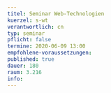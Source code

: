 ```yaml
---
titel: Seminar Web-Technologien
kuerzel: s-wt
verantwortlich: cn
typ: seminar
pflicht: false
termine: 2020-06-09 13:00
empfohlene-voraussetzungen: 
published: true
dauer: 180
raum: 3.216
info: 
---
```



